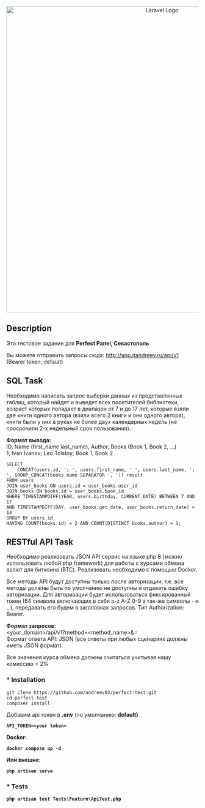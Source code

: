 <p align="center"><a href="https://i.imgur.com/YLqPT0A.png" target="_blank"><img src="https://i.imgur.com/YLqPT0A.png" width="800" alt="Laravel Logo"></a></p>

## Description
Это тестовое задание для <b>Perfect Panel, Севастополь</b>

Вы можете отправить запросы сюда: <a href="http://app.itandreev.ru/api/v1">http://app.itandreev.ru/api/v1</a> (Bearer token: default)

## SQL Task
Необходимо написать запрос выборки данных из представленных таблиц,
который найдет и выведет всех посетителей библиотеки, возраст которых
попадает в диапазон от 7 и до 17 лет, которые взяли две книги одного автора
(взяли всего 2 книги и они одного автора), книги были у них в руках не более
двух календарных недель (не просрочили 2-х недельный срок пользования).

<b>Формат вывода:</b><br>
ID, Name (first_name last_name), Author, Books (Book 1, Book 2, ...)<br>
1; Ivan Ivanov; Leo Tolstoy; Book 1, Book 2

```
SELECT
	CONCAT(users.id, '; ', users.first_name, ' ', users.last_name, '; ', GROUP_CONCAT(books.name SEPARATOR ', ')) result
FROM users
JOIN user_books ON users.id = user_books.user_id
JOIN books ON books.id = user_books.book_id
WHERE TIMESTAMPDIFF(YEAR, users.birthday, CURRENT_DATE) BETWEEN 7 AND 17
AND TIMESTAMPDIFF(DAY, user_books.get_date, user_books.return_date) < 14
GROUP BY users.id
HAVING COUNT(books.id) = 2 AND COUNT(DISTINCT books.author) = 1;
```

## RESTful API Task
Необходимо реализовать JSON API сервис на языке php 8 (можно использовать
любой php framework) для работы с курсами обмена валют для биткоина (BTC).
Реализовать необходимо с помощью Docker.

Все методы API будут доступны только после авторизации, т.е. все методы должны
быть по умолчанию не доступны и отдавать ошибку авторизации.
Для авторизации будет использоваться фиксированный токен (64 символа
включающих в себя a-z A-Z 0-9 а так-же символы - и _ ), передавать его будем в
заголовках запросов. Тип Authorization: Bearer.

<b>Формат запросов:</b><br>
<your_domain>/api/v1?method=<method_name>&<parameter>=<value><br>
Формат ответа API: JSON (все ответы при любых сценариях должны иметь JSON
формат)

Все значения курса обмена должны считаться учитывая нашу комиссию = 2%

### * Installation
```
git clone https://github.com/andreev02/perfect-test.git
cd perfect-test
composer install
```
Добавим api токен в <b>.env</b> (по умолчанию: <b>default<b>)
```
API_TOKEN=<your token>
```
Docker:
```
docker compose up -d
```
Или внешне:
```
php artisan serve
```
### * Tests
```
php artisan test Tests\Feature\ApiTest.php
```
